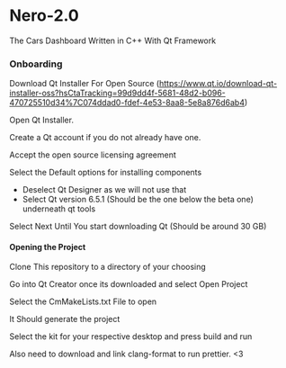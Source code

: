 # Nero-2.0
The Cars Dashboard Written in C++ With Qt Framework

### Onboarding

Download Qt Installer For Open Source (https://www.qt.io/download-qt-installer-oss?hsCtaTracking=99d9dd4f-5681-48d2-b096-470725510d34%7C074ddad0-fdef-4e53-8aa8-5e8a876d6ab4)

Open Qt Installer. 

Create a Qt account if you do not already have one. 

Accept the open source licensing agreement

Select the Default options for installing components
- Deselect Qt Designer as we will not use that
- Select Qt version 6.5.1 (Should be the one below the beta one) underneath qt tools

Select Next Until You start downloading Qt (Should be around 30 GB)

#### Opening the Project
Clone This repository to a directory of your choosing

Go into Qt Creator once its downloaded and select Open Project

Select the CmMakeLists.txt File to open

It Should generate the project

Select the kit for your respective desktop and press build and run

Also need to download and link clang-format to run prettier. <3
